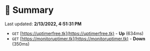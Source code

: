 # 📖 Summary
Last updated: **2/13/2022, 4:51:31 PM**

- `GET` [https://uptimerfree.tk](https://uptimerfree.tk) - **Up** (634ms)
- `GET` [https://monitoruptimer.tk](https://monitoruptimer.tk) - **Down** (350ms)
